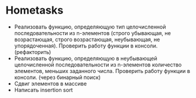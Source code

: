 # Hometasks
- Реализовать функцию, определяющую тип целочисленной последовательности из n-элементов (строго убывающая, не возрастающая, строго возрастающая, неубывающая, не упорядоченная). Проверить работу функции в консоли. (рефакторить)
- Реализовать функцию, определяющую в неубывающей целочисленной последовательности из n-элементов количество элементов, меньших заданного числа. Проверить работу функции в консоли. (через бинарный поиск)
- Сдвиг элементов в массиве
- Написать insertion sort
